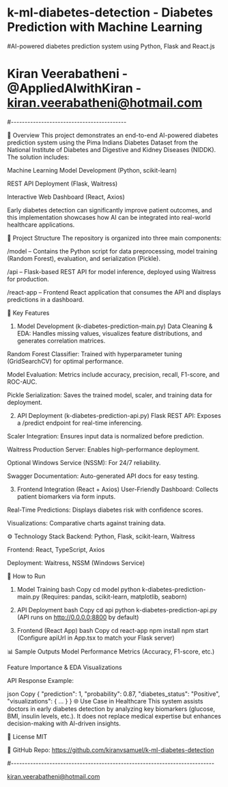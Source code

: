 # k-ml-diabetes-detection - Diabetes Prediction with Machine Learning
#AI-powered diabetes prediction system using Python, Flask and React.js
# Kiran Veerabatheni -  @AppliedAIwithKiran - kiran.veerabatheni@hotmail.com
#------------------------------------------

📌 Overview
This project demonstrates an end-to-end AI-powered diabetes prediction system using the Pima Indians Diabetes Dataset from the National Institute of Diabetes and Digestive and Kidney Diseases (NIDDK). The solution includes:

Machine Learning Model Development (Python, scikit-learn)

REST API Deployment (Flask, Waitress)

Interactive Web Dashboard (React, Axios)

Early diabetes detection can significantly improve patient outcomes, and this implementation showcases how AI can be integrated into real-world healthcare applications.

🔧 Project Structure
The repository is organized into three main components:

/model – Contains the Python script for data preprocessing, model training (Random Forest), evaluation, and serialization (Pickle).

/api – Flask-based REST API for model inference, deployed using Waitress for production.

/react-app – Frontend React application that consumes the API and displays predictions in a dashboard.

🚀 Key Features
1. Model Development (k-diabetes-prediction-main.py)
Data Cleaning & EDA: Handles missing values, visualizes feature distributions, and generates correlation matrices.

Random Forest Classifier: Trained with hyperparameter tuning (GridSearchCV) for optimal performance.

Model Evaluation: Metrics include accuracy, precision, recall, F1-score, and ROC-AUC.

Pickle Serialization: Saves the trained model, scaler, and training data for deployment.

2. API Deployment (k-diabetes-prediction-api.py)
Flask REST API: Exposes a /predict endpoint for real-time inferencing.

Scaler Integration: Ensures input data is normalized before prediction.

Waitress Production Server: Enables high-performance deployment.

Optional Windows Service (NSSM): For 24/7 reliability.

Swagger Documentation: Auto-generated API docs for easy testing.

3. Frontend Integration (React + Axios)
User-Friendly Dashboard: Collects patient biomarkers via form inputs.

Real-Time Predictions: Displays diabetes risk with confidence scores.

Visualizations: Comparative charts against training data.

⚙️ Technology Stack
Backend: Python, Flask, scikit-learn, Waitress

Frontend: React, TypeScript, Axios

Deployment: Waitress, NSSM (Windows Service)

📂 How to Run
1. Model Training
bash
Copy
cd model
python k-diabetes-prediction-main.py
(Requires: pandas, scikit-learn, matplotlib, seaborn)

2. API Deployment
bash
Copy
cd api
python k-diabetes-prediction-api.py
(API runs on http://0.0.0.0:8800 by default)

3. Frontend (React App)
bash
Copy
cd react-app
npm install
npm start
(Configure apiUrl in App.tsx to match your Flask server)

📊 Sample Outputs
Model Performance Metrics (Accuracy, F1-score, etc.)

Feature Importance & EDA Visualizations

API Response Example:

json
Copy
{
  "prediction": 1,
  "probability": 0.87,
  "diabetes_status": "Positive",
  "visualizations": { ... }
}
🌐 Use Case in Healthcare
This system assists doctors in early diabetes detection by analyzing key biomarkers (glucose, BMI, insulin levels, etc.). It does not replace medical expertise but enhances decision-making with AI-driven insights.

📜 License
MIT

🔗 GitHub Repo: https://github.com/kiranvsamuel/k-ml-diabetes-detection

#--------------------------------------------------------------------------

kiran.veerabatheni@hotmail.com
